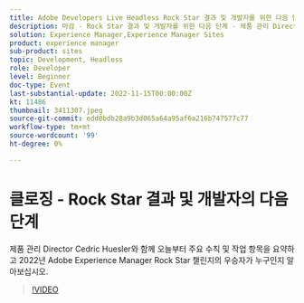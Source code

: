 ```yaml
---
title: Adobe Developers Live Headless Rock Star 결과 및 개발자를 위한 다음 단계
description: 마감 - Rock Star 결과 및 개발자를 위한 다음 단계 - 제품 관리 Director의 Cedric Huesler와 함께 오늘부터 주요 사항 및 작업 항목을 요약하고 누가 2022년 Adobe Experience Manager Rock Star 도전의 우승자인지 알아보십시오.
solution: Experience Manager,Experience Manager Sites
product: experience manager
sub-product: sites
topic: Development, Headless
role: Developer
level: Beginner
doc-type: Event
last-substantial-update: 2022-11-15T00:00:00Z
kt: 11486
thumbnail: 3411307.jpeg
source-git-commit: edd0bdb28a9b3d065a64a95af6a216b747577c77
workflow-type: tm+mt
source-wordcount: '99'
ht-degree: 0%

---
```


# 클로징 - Rock Star 결과 및 개발자의 다음 단계

제품 관리 Director Cedric Huesler와 함께 오늘부터 주요 수칙 및 작업 항목을 요약하고 2022년 Adobe Experience Manager Rock Star 챌린지의 우승자가 누구인지 알아보십시오.

>[!VIDEO](https://video.tv.adobe.com/v/3411307/?quality=12&learn=on)
